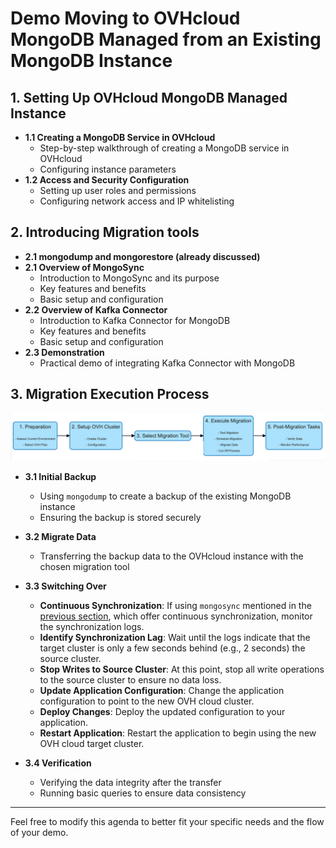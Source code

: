 # Demo Moving to OVHcloud MongoDB Managed from an Existing MongoDB Instance

## 1. Setting Up OVHcloud MongoDB Managed Instance
- **1.1 Creating a MongoDB Service in OVHcloud**
  - Step-by-step walkthrough of creating a MongoDB service in OVHcloud
  - Configuring instance parameters
- **1.2 Access and Security Configuration**
  - Setting up user roles and permissions
  - Configuring network access and IP whitelisting

## 2. Introducing Migration tools
- **2.1 mongodump and mongorestore (already discussed)**
- **2.1 Overview of MongoSync**
  - Introduction to MongoSync and its purpose
  - Key features and benefits
  - Basic setup and configuration
- **2.2 Overview of Kafka Connector**
  - Introduction to Kafka Connector for MongoDB
  - Key features and benefits
  - Basic setup and configuration
- **2.3 Demonstration**
  - Practical demo of integrating Kafka Connector with MongoDB

## 3. Migration Execution Process
![alt text](./images/diagram_migration_strategy.png)
- **3.1 Initial Backup**
  - Using `mongodump` to create a backup of the existing MongoDB instance
  - Ensuring the backup is stored securely
- **3.2 Migrate Data**
  - Transferring the backup data to the OVHcloud instance with the chosen migration tool
    
- **3.3 Switching Over**
  - **Continuous Synchronization**: If using `mongosync`  mentioned in the [previous section](https://github.com/ralphsawaya/ovh/blob/main/MongoDoc/mongodb_03_Move%20to%20OVHcloud%20mongoDB%20managed%20from%20an%20existing%20mongoDB%20instance/guide.en-gb.md#migration-tools), which offer continuous synchronization, monitor the synchronization logs.
  - **Identify Synchronization Lag**: Wait until the logs indicate that the target cluster is only a few seconds behind (e.g., 2 seconds) the source cluster.
  - **Stop Writes to Source Cluster**: At this point, stop all write operations to the source cluster to ensure no data loss.
  - **Update Application Configuration**: Change the application configuration to point to the new OVH cloud cluster.
  - **Deploy Changes**: Deploy the updated configuration to your application.
  - **Restart Application**: Restart the application to begin using the new OVH cloud target cluster.
    
- **3.4 Verification**
  - Verifying the data integrity after the transfer
  - Running basic queries to ensure data consistency



---

Feel free to modify this agenda to better fit your specific needs and the flow of your demo.
